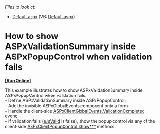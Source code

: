 <!-- default file list -->
*Files to look at*:

* [Default.aspx](./CS/WebSite/Default.aspx) (VB: [Default.aspx](./VB/WebSite/Default.aspx))
<!-- default file list end -->
# How to show ASPxValidationSummary inside ASPxPopupControl when validation fails
<!-- run online -->
**[[Run Online]](https://codecentral.devexpress.com/e4396/)**
<!-- run online end -->


<p>This example illustrates how to show ASPxValidationSummary inside ASPxPopupControl when validation fails.<br />
- Define ASPxValidationSummary inside ASPxPopupControl;<br />
- Add the invisible ASPxGlobalEvents component onto a form;<br />
- Handle the client-side <a href="http://documentation.devexpress.com/#AspNet/DevExpressWebASPxGlobalEventsScriptsASPxClientGlobalEvents_ValidationCompletedtopic"><u>ASPxClientGlobalEvents.ValidationCompleted</u></a> event;<br />
- If validation fails (<a href="http://documentation.devexpress.com/#AspNet/DevExpressWebASPxGlobalEventsScriptsASPxClientValidationCompletedEventArgs_isValidtopic"><u>e.isValid</u></a> is false), show the popup control via any of the client-side <a href="http://documentation.devexpress.com/#AspNet/DevExpressWebASPxPopupControlScriptsASPxClientPopupControlMembersTopicAll"><u>ASPxClientPopupControl.Show***</u></a> methods.</p>

<br/>


